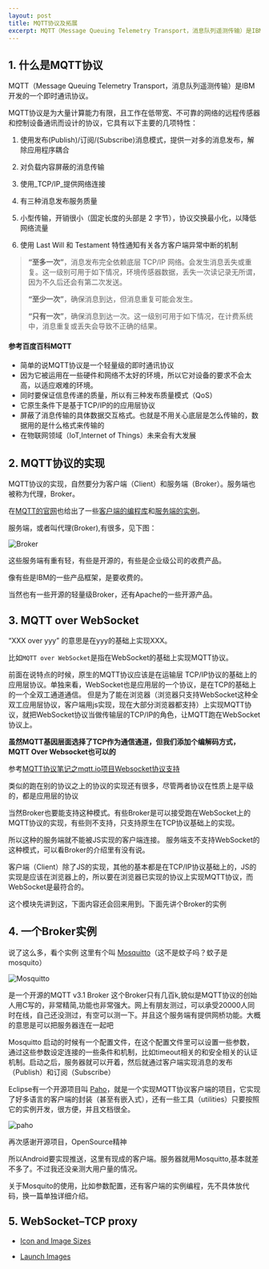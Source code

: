 ```yaml
---
layout: post
title: MQTT协议及拓展
excerpt: MQTT（Message Queuing Telemetry Transport，消息队列遥测传输）是IBM开发的一个即时通讯协议。
---
```


## 1. 什么是MQTT协议

MQTT（Message Queuing Telemetry Transport，消息队列遥测传输）是IBM开发的一个即时通讯协议。

MQTT协议是为大量计算能力有限，且工作在低带宽、不可靠的网络的远程传感器和控制设备通讯而设计的协议，它具有以下主要的几项特性：

1. 使用发布(Publish)/订阅/(Subscribe)消息模式，提供一对多的消息发布，解除应用程序耦合

2. 对负载内容屏蔽的消息传输

3. 使用_TCP/IP_提供网络连接

4. 有三种消息发布服务质量

5. 小型传输，开销很小（固定长度的头部是 2 字节），协议交换最小化，以降低网络流量

6. 使用 Last Will 和 Testament 特性通知有关各方客户端异常中断的机制



> **“至多一次”**，消息发布完全依赖底层 TCP/IP 网络。会发生消息丢失或重复。这一级别可用于如下情况，环境传感器数据，丢失一次读记录无所谓，因为不久后还会有第二次发送。
> 
> **“至少一次”**，确保消息到达，但消息重复可能会发生。
> 
> **“只有一次”**，确保消息到达一次。这一级别可用于如下情况，在计费系统中，消息重复或丢失会导致不正确的结果。

#### 参考百度百科MQTT

- 简单的说MQTT协议是一个轻量级的即时通讯协议
- 因为它被运用在一些硬件和网络不太好的环境，所以它对设备的要求不会太高，以适应艰难的环境。
- 同时要保证信息传递的质量，所以有三种发布质量模式（QoS）
- 它原生条件下是基于TCP/IP的的应用层协议
- 屏蔽了消息传输的具体数据交互格式。也就是不用关心底层是怎么传输的，数据用的是什么格式来传输的
- 在物联网领域（IoT,Internet of Things）未来会有大发展

## 2. MQTT协议的实现

MQTT协议的实现，自然要分为客户端（Client）和服务端（Broker）。服务端也被称为代理，Broker。

在[MQTT的官网](http://mqtt.org/)也给出了一些[客户端的编程库](http://mqtt.org/wiki/doku.php/libraries)和[服务端的实例](http://mqtt.org/wiki/doku.php/brokers)。

服务端，或者叫代理(Broker),有很多，见下图：

![Broker](http://westionblog.qiniudn.com/brokers.png)

这些服务端有重有轻，有些是开源的，有些是企业级公司的收费产品。

像有些是IBM的一些产品框架，是要收费的。

当然也有一些开源的轻量级Broker，还有Apache的一些开源产品。

## 3. MQTT over WebSocket

“XXX over yyy” 的意思是在yyy的基础上实现XXX。

比如`MQTT over WebSocket`是指在WebSocket的基础上实现MQTT协议。

前面在说特点的时候，原生的MQTT协议应该是在运输层 TCP/IP协议的基础上的应用层协议。单独来看，WebSocket也是应用层的一个协议，是在TCP的基础上的一个全双工通道通信。 但是为了能在浏览器（浏览器只支持WebSocket这种全双工应用层协议，客户端用js实现，现在大部分浏览器都支持）上实现MQTT协议，就把WebSocket协议当做传输层的TCP/IP的角色，让MQTT跑在WebSocket协议上。

**虽然MQTT基因层面选择了TCP作为通信通道，但我们添加个编解码方式，MQTT Over Websocket也可以的**

参考[MQTT协议笔记之mqtt.io项目Websocket协议支持](http://www.blogjava.net/yongboy/archive/2014/05/26/414130.html)

类似的跑在别的协议之上的协议的实现还有很多，尽管两者协议在性质上是平级的，都是应用层的协议

当然Broker也要能支持这种模式。有些Broker是可以接受跑在WebSocket上的MQTT协议的实现，有些则不支持，只支持原生在TCP协议基础上的实现。

所以这种的服务端就不能被JS实现的客户端连接。 服务端支不支持WebSocket的这种模式，可以看Broker的介绍里有没有说。

客户端（Client）除了JS的实现，其他的基本都是在TCP/IP协议基础上的，JS的实现是应该在浏览器上的，所以要在浏览器已实现的协议上实现MQTT协议，而WebSocket是最符合的。

这个模块先讲到这，下面内容还会回来用到。下面先讲个Broker的实例

## 4. 一个Broker实例

说了这么多，看个实例 这里有个叫 [Mosquitto](http://mosquitto.org/)（这不是蚊子吗？蚊子是mosquito）

![Mosquitto](http://westionblog.qiniudn.com/mosquitto.png)

是一个开源的MQTT v3.1 Broker 这个Broker只有几百k,貌似是MQTT协议的创始人用C写的，非常精简,功能也非常强大。网上有朋友测过，可以承受20000人同时在线，自己还没测过，有空可以测一下。并且这个服务端有提供网桥功能。大概的意思是可以把服务器连在一起吧

Mosquitto 启动的时候有一个配置文件，在这个配置文件里可以设置一些参数，通过这些参数设定连接的一些条件和机制，比如timeout相关的和安全相关的认证机制。启动之后，服务器就可以开着，然后就通过客户端实现消息的发布（Publish）和订阅（Subscribe）

Eclipse有一个开源项目叫 [Paho](http://www.eclipse.org/paho/)，就是一个实现MQTT协议客户端的项目，它实现了好多语言的客户端的封装（甚至有嵌入式），还有一些工具（utilities）只要按照它的实例开发，很方便，并且文档很全。

![paho](http://westionblog.qiniudn.com/paho.png)

再次感谢开源项目，OpenSource精神

所以Android要实现推送，这里有现成的客户端。服务器就用Mosquitto,基本就差不多了。不过我还没亲测大用户量的情况。

关于Mosquito的使用，比如参数配置，还有客户端的实例编程，先不具体放代码，换一篇单独详细介绍。

## 5. WebSocket–TCP proxy





- [Icon and Image Sizes](https://developer.apple.com/library/ios/documentation/UserExperience/Conceptual/MobileHIG/IconMatrix.html#//apple_ref/doc/uid/TP40006556-CH27)

- [Launch Images](https://developer.apple.com/library/ios/documentation/UserExperience/Conceptual/MobileHIG/LaunchImages.html#//apple_ref/doc/uid/TP40006556-CH22-SW1)
